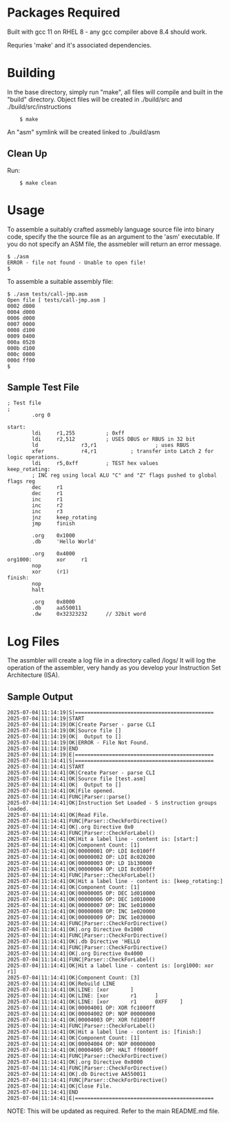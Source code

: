 # Packages Required

Built with gcc 11 on RHEL 8 - any gcc compiler above 8.4 should work.

Requries 'make' and it's associated dependencies.


# Building

In the base directory, simply run "make", all files will compile and built in the "build" directory. Object files will be created in ./build/src and ./build/src/instructions
```
    $ make
```
An "asm" symlink will be created linked to ./build/asm

## Clean Up

Run:
```
    $ make clean
```

# Usage

To assemble a suitably crafted assmebly language source file into binary code, specify the the source file as an argument to the 'asm' executable. If you do not specify an ASM file, the assmebler will return an error message.
```
$ ./asm
ERROR - file not found - Unable to open file!
$
```

To assemble a suitable assembly file:
```
$ ./asm tests/call-jmp.asm
Open file [ tests/call-jmp.asm ]
0002 d000
0004 d000
0006 d000
0007 0000
0008 d100
0009 0400
000a 0520
000b d100
000c 0000
000d ff00
$
```

## Sample Test File

```;
; Test file
;
        .org 0

start:
        ldi     r1,255          ; 0xff
        ldi     r2,512          ; USES DBUS or RBUS in 32 bit
        ld              r3,r1                   ; uses RBUS
        xfer            r4,r1           ; transfer into Latch 2 for logic operations.
        ldi     r5,0xff         ; TEST hex values
keep_rotating:
        ; INC reg using local ALU "C" and "Z" flags pushed to global flags reg
        dec     r1
        dec     r1
        inc     r1
        inc     r2
        inc     r3
        jnz     keep_rotating
        jmp     finish

        .org    0x1000
        .db     'Hello World'

        .org    0x4000
org1000:        xor     r1
        nop
        xor     (r1)
finish:
        nop
        halt

        .org    0x8000
        .db     aa550011
        .dw     0x32323232      // 32bit word
```

# Log Files
The assmbler will create a log file in a directory called /logs/
It will log the operation of the assembler, very handy as you develop your Instruction Set Architecture (ISA).

## Sample Output

```cat /logs/assembler-debug-2025-07-04.log
2025-07-04|11:14:19|S|=============================================
2025-07-04|11:14:19|START
2025-07-04|11:14:19|OK|Create Parser - parse CLI
2025-07-04|11:14:19|OK|Source file []
2025-07-04|11:14:19|OK|  Output to []
2025-07-04|11:14:19|OK|ERROR - File Not Found.
2025-07-04|11:14:19|END
2025-07-04|11:14:19|E|=============================================
2025-07-04|11:14:41|S|=============================================
2025-07-04|11:14:41|START
2025-07-04|11:14:41|OK|Create Parser - parse CLI
2025-07-04|11:14:41|OK|Source file [test.asm]
2025-07-04|11:14:41|OK|  Output to []
2025-07-04|11:14:41|OK|File opened.
2025-07-04|11:14:41|FUNC|Parser::parse()
2025-07-04|11:14:41|OK|Instruction Set Loaded - 5 instruction groups loaded.
2025-07-04|11:14:41|OK|Read File.
2025-07-04|11:14:41|FUNC|Parser::CheckForDirective()
2025-07-04|11:14:41|OK|.org Directive 0x0
2025-07-04|11:14:41|FUNC|Parser::CheckForLabel()
2025-07-04|11:14:41|OK|Hit a label line - content is: [start:]
2025-07-04|11:14:41|OK|Component Count: [1]
2025-07-04|11:14:41|OK|00000001 OP: LDI 8c0100ff
2025-07-04|11:14:41|OK|00000002 OP: LDI 8c020200
2025-07-04|11:14:41|OK|00000003 OP: LD 1b130000
2025-07-04|11:14:41|OK|00000004 OP: LDI 8c0500ff
2025-07-04|11:14:41|FUNC|Parser::CheckForLabel()
2025-07-04|11:14:41|OK|Hit a label line - content is: [keep_rotating:]
2025-07-04|11:14:41|OK|Component Count: [1]
2025-07-04|11:14:41|OK|00000005 OP: DEC 1d010000
2025-07-04|11:14:41|OK|00000006 OP: DEC 1d010000
2025-07-04|11:14:41|OK|00000007 OP: INC 1e010000
2025-07-04|11:14:41|OK|00000008 OP: INC 1e020000
2025-07-04|11:14:41|OK|00000009 OP: INC 1e030000
2025-07-04|11:14:41|FUNC|Parser::CheckForDirective()
2025-07-04|11:14:41|OK|.org Directive 0x1000
2025-07-04|11:14:41|FUNC|Parser::CheckForDirective()
2025-07-04|11:14:41|OK|.db Directive 'HELLO
2025-07-04|11:14:41|FUNC|Parser::CheckForDirective()
2025-07-04|11:14:41|OK|.org Directive 0x4000
2025-07-04|11:14:41|FUNC|Parser::CheckForLabel()
2025-07-04|11:14:41|OK|Hit a label line - content is: [org1000: xor     r1]
2025-07-04|11:14:41|OK|Component Count: [3]
2025-07-04|11:14:41|OK|Rebuild LINE
2025-07-04|11:14:41|OK|LINE: [xor       ]
2025-07-04|11:14:41|OK|LINE: [xor       r1      ]
2025-07-04|11:14:41|OK|LINE: [xor       r1      0XFF    ]
2025-07-04|11:14:41|OK|00004001 OP: XOR fc1000ff
2025-07-04|11:14:41|OK|00004002 OP: NOP 00000000
2025-07-04|11:14:41|OK|00004003 OP: XOR fd1000ff
2025-07-04|11:14:41|FUNC|Parser::CheckForLabel()
2025-07-04|11:14:41|OK|Hit a label line - content is: [finish:]
2025-07-04|11:14:41|OK|Component Count: [1]
2025-07-04|11:14:41|OK|00004004 OP: NOP 00000000
2025-07-04|11:14:41|OK|00004005 OP: HALT ff0000ff
2025-07-04|11:14:41|FUNC|Parser::CheckForDirective()
2025-07-04|11:14:41|OK|.org Directive 0x8000
2025-07-04|11:14:41|FUNC|Parser::CheckForDirective()
2025-07-04|11:14:41|OK|.db Directive AA550011
2025-07-04|11:14:41|FUNC|Parser::CheckForDirective()
2025-07-04|11:14:41|OK|Close File.
2025-07-04|11:14:41|END
2025-07-04|11:14:41|E|=============================================
```
NOTE: This will be updated as required. Refer to the main README.md file.

